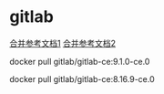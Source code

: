 # gitlab

[合并参考文档1](http://www.cnblogs.com/wenwei-blog/p/6362829.html)
[合并参考文档2](http://blog.sina.com.cn/s/blog_6ff7a3b50102w4jk.html)


docker pull gitlab/gitlab-ce:9.1.0-ce.0

docker pull gitlab/gitlab-ce:8.16.9-ce.0